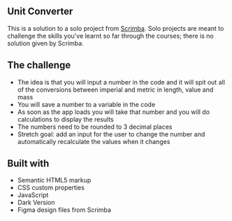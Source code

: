 ## Unit Converter

This is a solution to a solo project from [Scrimba](https://www.scrimba.com).
Solo projects are meant to challenge the skills you've learnt so far through the courses; there is no solution given by Scrimba.

## The challenge

- The idea is that you will input a number in the code and it will spit out all of the conversions between imperial and metric in length, value and mass
- You will save a number to a variable in the code
- As soon as the app loads you will take that number and you will do calculations to display the results
- The numbers need to be rounded to 3 decimal places
- Stretch goal: add an input for the user to change the number and automatically recalculate the values when it changes

## Built with

- Semantic HTML5 markup
- CSS custom properties
- JavaScript
- Dark Version
- Figma design files from Scrimba
